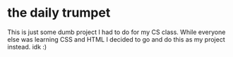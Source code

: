# the daily trumpet
This is just some dumb project I had to do for my CS class. While everyone else was learning CSS and HTML I decided to go and do this as my project instead. idk :)